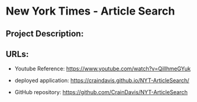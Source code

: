 # New York Times - Article Search
## Project Description:
## URLs:
* Youtube Reference: https://www.youtube.com/watch?v=QiIlhmeGYuk

* deployed application: https://craindavis.github.io/NYT-ArticleSearch/
* GitHub repository: https://github.com/CrainDavis/NYT-ArticleSearch
